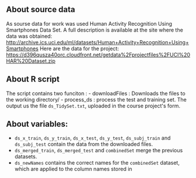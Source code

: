 
## About source data
As sourse data for work was used Human Activity Recognition Using Smartphones Data Set. A full description is available at the site where the data was obtained:
http://archive.ics.uci.edu/ml/datasets/Human+Activity+Recognition+Using+Smartphones
Here are the data for the project: https://d396qusza40orc.cloudfront.net/getdata%2Fprojectfiles%2FUCI%20HAR%20Dataset.zip 

## About R script
 The script contains two funciton : 
    - downloadFiles : Downloads the files to the working directory/
    - process_ds : process the test and training set.  The output  us the file  `ds_TidySet.txt`,  uploaded in the course project's form.



## About variables:   
* `ds_x_train`, `ds_y_train`, `ds_x_test`, `ds_y_test`, `ds_subj_train` and `ds_subj_test` contain the data from the downloaded  files.
* `ds_merged_train`, `ds_merged_test` and `combinedSet` merge the previous datasets.
* `ds_newNames` contains the correct names for the `combinedSet` dataset, which are applied to the column names stored in


 